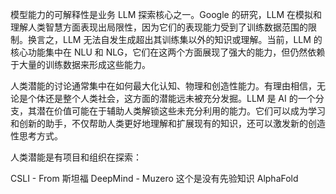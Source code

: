 

模型能力的可解释性是业务 LLM 探索核心之一。Google 的研究，LLM 在模拟和理解人类智慧方面表现出局限性，因为它们的表现能力受到了训练数据范围的限制。换言之，LLM 无法自发生成超出其训练集以外的知识或理解。当前，LLM 的核心功能集中在 NLU 和 NLG，它们在这两个方面展现了强大的能力，但仍然依赖于大量的训练数据来形成这些能力。

人类潜能的讨论通常集中在如何最大化认知、物理和创造性能力。有理由相信，无论是个体还是整个人类社会，这方面的潜能远未被充分发掘。LLM 是 AI 的一个分支，其潜在价值可能在于辅助人类解锁这些未充分利用的能力。它们可以成为学习和创新的助手，不仅帮助人类更好地理解和扩展现有的知识，还可以激发新的创造性思考方式。

人类潜能是有项目和组织在探索：

CSLI - From 斯坦福
DeepMind - Muzero 这个是没有先验知识
AlphaFold
